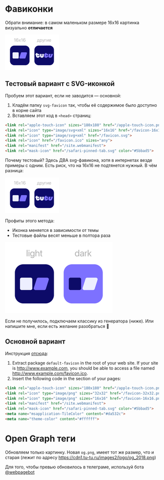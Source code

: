 # Фавиконки

Обрати внимание: в самом маленьком размере 16x16 картинка визуально **отличается**

![demo_svg-favicon-sizes.png](..%2Fdemo%2Fdemo_svg-favicon-sizes.png)

## Тестовый вариант с SVG-иконкой

Пробуем этот вариант, если не заводится — основной:

1. Кладём папку `svg-favicon` так, чтобы её содержимое было доступно в корне сайта
2. Вставляем этот код в `<head>` страниц:

```html
<link rel="apple-touch-icon" sizes="180x180" href="/apple-touch-icon.png">
<link rel="icon" type="image/svg+xml" sizes="16x16" href="/favicon-16x16.svg">
<link rel="icon" type="image/svg+xml" href="/favicon.svg">
<link rel="icon" href="/favicon.ico" sizes="any">
<link rel="manifest" href="/site.webmanifest">
<link rel="mask-icon" href="/safari-pinned-tab.svg" color="#5bbad5">
```

Почему тестовый? Здесь ДВА svg-фавикона, хотя в интернетах везде примеры с одним. Есть риск, что на 16х16 не подтянется нужный. В чём разница:

![demo_svg-favicon-sizes.png](..%2Fdemo%2Fdemo_svg-favicon-sizes.png)

Профиты этого метода:
- Иконка меняется в зависимости от темы
- Тестовые файлы весят меньше в полтора раза

![demo_svg-favicon.png](..%2Fdemo%2Fdemo_svg-favicon.png)

Если не получилось, подключаем классику из генератора (ниже). Или напишите мне, если есть желание разобраться 🙂

## Основной вариант

Инструкция [отсюда](https://realfavicongenerator.net/):

1. Extract package `default-favicon` in the root of your web site. If your site is http://www.example.com, you should be able to access a file named http://www.example.com/favicon.ico.
2. Insert the following code in the <head> section of your pages:

```html
<link rel="apple-touch-icon" sizes="180x180" href="/apple-touch-icon.png">
<link rel="icon" type="image/png" sizes="32x32" href="/favicon-32x32.png">
<link rel="icon" type="image/png" sizes="16x16" href="/favicon-16x16.png">
<link rel="manifest" href="/site.webmanifest">
<link rel="mask-icon" href="/safari-pinned-tab.svg" color="#5bbad5">
<meta name="msapplication-TileColor" content="#da532c">
<meta name="theme-color" content="#ffffff">
```

# Open Graph теги

Обновляем только картинку. Новая `og.png`, имеет тот же размер, что и старая (лежит по адресу https://cdn1.tu-tu.ru/images2/logo/og_2018.png)

Для того, чтобы превью обновилось в телеграме, используй бота [@webpagebot](https://telegram.me/webpagebot)